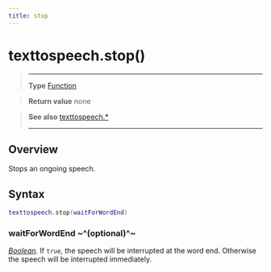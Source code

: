 ```yaml
---
title: stop
---
```

# texttospeech.stop()

> --------------------- ------------------------------------------------------------------------------------------
> __Type__              [Function](https://docs.coronalabs.com/api/type/Function.html)

> __Return value__      none

> __See also__          [texttospeech.*](/plugin/texttospeech/)
> --------------------- ------------------------------------------------------------------------------------------

## Overview

Stops an ongoing speech.

## Syntax
```lua
texttospeech.stop(waitForWordEnd)
```

### waitForWordEnd ~^(optional)^~
_[Boolean](https://docs.coronalabs.com/api/type/Boolean.html)._ If `true`, the speech will be interrupted at the word end. Otherwise the speech will be interrupted immediately.